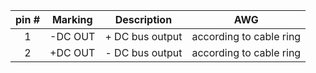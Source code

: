 | **pin #** | **Marking** | **Description** | **AWG** |
| :---: | :---: | :---: | :---: |
| 1 | -DC OUT | + DC bus output | according to cable ring |
| 2 | +DC OUT | - DC bus output | according to cable ring |
